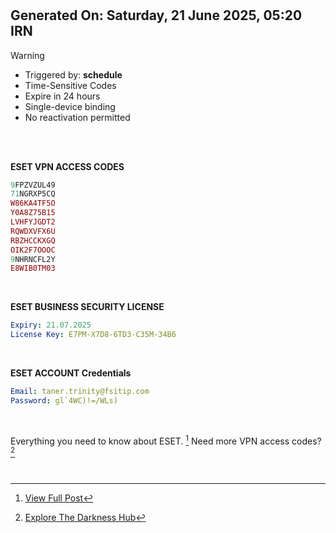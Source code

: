 
#
## Generated On: Saturday, 21 June 2025, 05:20 IRN

> [!WARNING]
>
> - Triggered by: **schedule**
> - Time-Sensitive Codes
> - Expire in 24 hours
> - Single-device binding
> - No reactivation permitted <br><br/>

<br/>

**ESET VPN ACCESS CODES**

```ruby
9FPZVZUL49
71NGRXP5CQ
W86KA4TF5O
Y0A8Z75B15
LVHFYJGDT2
RQWDXVFX6U
RBZHCCKXGQ
OIK2F7OOOC
9NHRNCFL2Y
E8WIB0TM03
```

<br/>

**ESET BUSINESS SECURITY LICENSE**

```yml
Expiry: 21.07.2025
License Key: E7PM-X7D8-6TD3-C35M-34B6
```

<br/>

**ESET ACCOUNT Credentials**

```yml
Email: taner.trinity@fsitip.com
Password: gl`4WC)!=/WLs)
```

<br/>

Everything you need to know about ESET. [^1]
Need more VPN access codes? [^2]

<br/>

[^1]: [View Full Post](https://t.me/F_NiREvil/2113)
[^2]: [Explore The Darkness Hub](https://t.me/Eset_key_trial)
